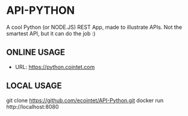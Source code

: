 # API-PYTHON
A cool Python (or NODE.JS) REST App, made to illustrate APIs.
Not the smartest API, but it can do the job :)

## ONLINE USAGE
- URL: https://python.cointet.com

## LOCAL USAGE
git clone https://github.com/ecointet/API-Python.git
docker run 
http://localhost:8080
